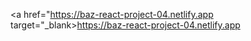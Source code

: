 <a href="https://baz-react-project-04.netlify.app target="_blank>https://baz-react-project-04.netlify.app</a>
